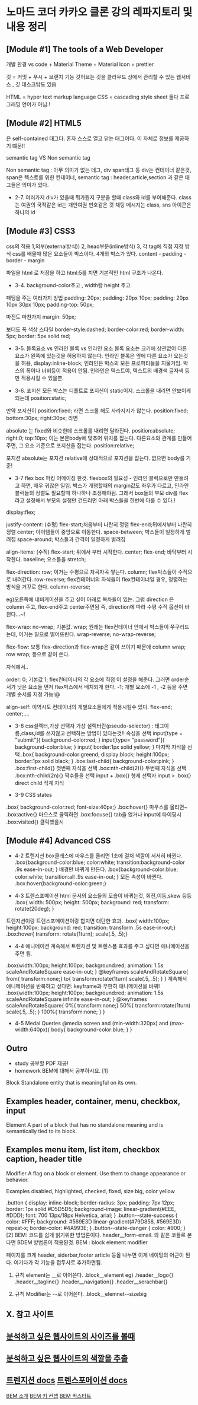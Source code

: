 # 노마드 코더 카카오 클론 강의 레파지토리 및 내용 정리

## [Module #1] The tools of a Web Developer

개발 환경 vs code + Material Theme + Material Icon + prettier 

깃 = 커밋 + 푸시 + 브랜치 기능
깃허브는 깃을 클라우드 상에서 관리할 수 있는 웹서비스 , 깃 데스크탑도 있음

HTML = hyper text markup language
CSS = cascading style sheet
둘다 프로그래밍 언어가 아님.!

## [Module #2] HTML5

<!DOCTYPE html>은 self-contained 태그다. 혼자 스스로 열고 닫는 태그이다. 이 자체로 정보를 제공하기 떄문!!

semantic tag  VS  Non semantic tag

Non semantic tag  : 아무 의미가 없는 테그, div span태그 등  div는 컨테이너 같은것, span은 텍스트를 위한 컨테이너, 
semantic tag : header,article,section 과 같은 태그들은 의미가 있다.

- 2-7.
여러가지 div가 있을때 뭐가뭔지 구분을 할때 class와 id를 부여해준다.
class 는 여권의 국적같은 
id는 개인여권 번호같은 것
채팅 메시지는 class, sns 아이콘은 하나의 id

## [Module #3] CSS3

css의 적용 1,외부(external방식)) 2, head부분(inline방식) 3, 각 tag에 직접 지정 방식
css를 배울때 많은 요소들이 박스이다. 4개의 박스가 있다.
content - padding - border - margin 

파일을 html 로 저장을 하고 html:5를 치면 기본적인 html 구조가 나온다.

- 3-4.
background-color주고 , width랑 height 주고

패딩을 주는 여러가지 방법
padding: 20px;
padding: 20px 10px;
padding: 20px 10px 30px 10px;
padding-top: 50px;

마진도 마찬가지
margin: 50px;

보더도 폭 색상 스타일
border-style:dashed; 
border-color:red;
border-width: 5px;
border: 5px solid red;

- 3-5. 블록요소 vs 인라인 블록 vs 인라인 요소
블록 요소는 크키에 상관없이 다른 요소가 왼쪽에 있는것을 허용하지 않는다.
인라인 블록은 옆에 다른 요소가 오는것을 허용, display:inline-block;
인라인은 박스의 모든 프로퍼티들을 지울거임. 박스의 폭이나 너비등이 적용이 안됨. 인라인은 텍스트야, 텍스트의 배경색 글자색 등만 적용시킬 수 있을뿐.

- 3-6. 포지션
모든 박스는 디폴트로 포지션이 static이지. 스크롤을 내리면 안보이게 되는데 position:static; 

만약 포지션이 position:fixed; 라면 스크롤 해도 사라지지가 않는다.
position:fixed; bottom:30px; right:30px; 라면

absolute 는 fixed와 비슷한데 스크롤를 내리면 달라진다.
position:absolute; right:0; top:10px;
이는 본문body에 맞추어 위치를 잡는다. 다른요소와 관계를 만들어주면, 그 요소 기준으로 포지션을 잡는다.
position:relative;

포지션 absolute는 포지션 relative에 상대적으로 포지션을 잡는다. 없으면 body를 기준!

- 3-7 flex box 퍼킹 어메이징 한것.
flexbox의 필요성 - 인라인 블럭으로만 만들려고 하면, 매우 귀찮은 일임. 박스가 개행할때의 margin값도 좌우가 다르고, 인라인 블럭들의 정렬도 필요할때 하나하나 조정해야됨.
그래서 box들의 부모 div를 flex라고 설정해서 부모의 설정만 건드리면 아래 박스들을 한번에 다룰 수 있다.!

display:flex;

justify-content: (수평)
flex-start;처음부터 나란히 정렬
flex-end;뒤에서부터 나란히 정렬
center; 아이템들이 중앙으로 이동한다. 
space-between; 박스들이 일정하게 벌려짐
space-around; 박스들과 간격이 일정하게 벌려짐

align-items: (수직)
flex-start; 위에서 부터 시작한다.
center;
flex-end; 바닥부터 시작한다.
baseline; 요소들을 
stretch;

flex-direction:
row; 이거는 수평으로 차곡차곡 쌓는다.
column; flex박스들이 수직으로 내려간다.
row-reverse; flex컨테이너의 자식들이 flex컨테이너일 경우, 정렬하는 방식을 거꾸로 한다. 
column-reverse;

eg)오른쪽에 네비게이션을 주고 싶어 아래로 목차들이 있는.
그럼 direction 은 column 주고,  flex-end주고 center주면됨
즉, direction에 따라 수평 수직 옵션이 바뀐다...~!

flex-wrap:
no-wrap; 기본값.
wrap; 원래는 flex컨테이너 안에서 박스들이 쭈구러드는데, 이거는 밑으로 떨어뜨린다.
wrap-reverse;
no-wrap-reverse;

flex-flow: 보통 flex-direction과 flex-wrap은 같이 쓰이기 때문에
column wrap;
row wrap; 등으로 같이 쓴다.

자식에서..

order:
0; 기본값
1; flex컨테이너의 각 요소에 직접 이 설정을 해준다. 그러면 order순서가 낮은 요소들 먼저 flex박스에서 배치되게 한다.
-1; 개별 요소에 -1 , -2 등을 주면 개별 순서를 지정 가능!@

align-self: 이역시도 컨테이너의 개별요소들에게 적용시킬수 있다. 
flex-end;
center;....

- 3-8 css설렉터,가상 선택자
가상 설렉터란(pseudo-selector) : 태그이름,class,id를 쓰지않고 선택하는 방법이 있다는것!!
속성을 선택
input[type = "submit"]{
    background-color:red;
}
input[type= "password"]{
    background-color:blue;
}
input{
    border:1px solid yellow;
}
마지막 자식을 선택
.box{
    background-color:greend; display:block; height:100px; border:1px solid black;
}
.box:last-child{
    background-color:pink;
}
.box:first-child{} 첫번째 자식을 선택
.box:nth-child(2){} 두번째 자식을 선택
.box:nth-child(2n){} 짝수들을 선택
input + .box{} 형제 선택자
input > .box{} direct child 직계 자식

- 3-9 CSS states

.box{ background-color:red; font-size:40px;}
.box:hover{} 마우스를 올리면~
.box:active{} 마으스로 클릭하면
.box:focuse{} tab을 얹거나 input에 타이핑시
.box:visited{} 클릭했을시

## [Module #4] Advanced CSS

- 4-2 트렌지션
box클래스에 마우스를 올리면 1초에 걸처 색깔이 서서히 바뀐다.
.box{background-color:blue; color:white; transition:background-color .9s ease-in-out; } 배경만 바뀌게 만든다.
.box{background-color:blue; color:white; transition:all .9s ease-in-out; } 모든 속성이  바뀐다.
.box:hover{background-color:green;}

- 4-3 트렌스포메이션
html 문서의 요소들의 모습이 바뀌는것, 회전,이동,skew 등등
.box{ width: 500px; height: 500px; background: red; transform: rotate(20deg); }

트렌지션이랑 트렌스포메이션이랑 합치면 대단한 효과.
.box{ width:100px; height:100px; background: red; transition: transform .5s ease-in-out;}
.box:hover{ transform: rotate(1turn); scale(.5, .5);}

- 4-4 애니메이션
계속해서 트렌지션 및 트렌스폼 효과를 주고 싶다면 애니메이션을 주면 됨.

.box{width:100px; height:100px; background:red; animation: 1.5s scaleAndRotateSquare ease-in-out; }
@keyframes scaleAndRotateSquare{
    from{ transform:none;}
    to{ transform:rotate(1turn) scale(.5, .5); }
}
계속해서 애니메이션을 반복하고 싶다면: keyframe과 무한히 애니메이션을 바꿔!
.box{width:100px; height:100px; background:red; animation: 1.5s scaleAndRotateSquare infinite ease-in-out; }
@keyframes scaleAndRotateSquare{
    0%{ transform:none;}
    50%{ transform:rotate(1turn) scale(.5, .5); }
    100%{ transform:none; }
}

- 4-5 Medai Queries
@media screen and (min-width:320px) and (max-width:640px){
    body{ background-color:blue;    }
}

## Outro

- study
공부할 PDF 제공!
- homework
BEM에 대해서 공부하시요.
[1]

Block
Standalone entity that is meaningful on its own.

Examples
header, container, menu, checkbox, input
---

Element
A part of a block that has no standalone meaning and is semantically tied to its block.

Examples
menu item, list item, checkbox caption, header title
---

Modifier
A flag on a block or element. Use them to change appearance or behavior.

Examples
disabled, highlighted, checked, fixed, size big, color yellow

.button {
	display: inline-block;
	border-radius: 3px;
	padding: 7px 12px;
	border: 1px solid #D5D5D5;
	background-image: linear-gradient(#EEE, #DDD);
	font: 700 13px/18px Helvetica, arial;
}
.button--state-success {
	color: #FFF;
	background: #569E3D linear-gradient(#79D858, #569E3D) repeat-x;
	border-color: #4A993E;
}
.button--state-danger {
	color: #900;
}
[2]
BEM: 코드를 쉽게 읽기위한 방법론이다. header__form-email. 와 같은 코들르 본다면 BDEM 방법론이 적용된것.
BEM : block element modifier

페이지를 크게 header, siderbar,footer article 등올 나누면 이게 네이밍의 어근이 된다.
여기다가 각 기능을 접두사로 추가하면됨.

1. 규칙 element는 __로 이어쓴다.
.block__element
eg)
.header__logo{}
.header__tagline{}
.header__navigation{}
.header__serachbar{}

2. 규칙 Modifier는 --로 이어쓴다.
.block__elemnet--sizebig


## X. 참고 사이트
[분석하고 싶은 웹사이트의 사이즈를 볼때](https://chrome.google.com/webstore/detail/page-ruler/emliamioobfffbgcfdchabfibonehkme?hl=en)
---
[분석하고 싶은 웹사이트의 색깔을 추출](https://chrome.google.com/webstore/detail/colorzilla/bhlhnicpbhignbdhedgjhgdocnmhomnp?hl=en)
---
[트렌지션 docs](https://developer.mozilla.org/en-US/docs/Web/CSS/transition)
[트렌스포메이션 docs](https://developer.mozilla.org/en-US/docs/Web/CSS/transform)
---
[BEM 소개](http://getbem.com/introduction/)
[BEM 키 컨셉](https://en.bem.info/methodology/key-concepts/)
[BEM 퀵스타트](https://en.bem.info/methodology/quick-start/)
